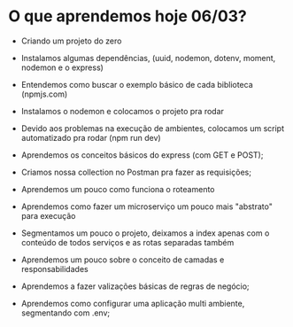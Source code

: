 # O que aprendemos hoje 06/03?

* Criando um projeto do zero

* Instalamos algumas dependências, (uuid, nodemon, dotenv, moment, nodemon e o express)

* Entendemos como buscar o exemplo básico de cada biblioteca (npmjs.com)

* Instalamos o nodemon e colocamos o projeto pra rodar

* Devido aos problemas na execução de ambientes, colocamos um script automatizado pra rodar
   (npm run dev)

* Aprendemos os conceitos básicos do express (com GET e POST);

* Criamos nossa collection no Postman pra fazer as requisições;

* Aprendemos um pouco como funciona o roteamento

* Aprendemos como fazer um microserviço um pouco mais "abstrato" para execução

* Segmentamos um pouco o projeto, deixamos a index apenas com o conteúdo de todos serviços e as rotas separadas também

* Aprendemos um pouco sobre o conceito de camadas e responsabilidades

* Aprendemos a fazer valizações básicas de regras de negócio;

* Aprendemos como configurar uma aplicação multi ambiente, segmentando com .env;

